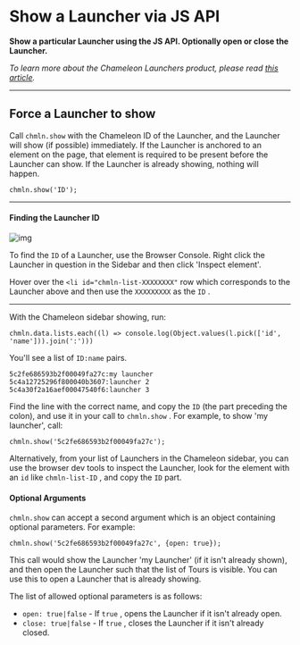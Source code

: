 # Show a Launcher via JS API

**Show a particular Launcher using the JS API. Optionally open or close the Launcher.**

*To learn more about the Chameleon Launchers product, please read [this article](https://help.trychameleon.com/launchers).*

---



## Force a Launcher to show

Call `chmln.show`  with the Chameleon ID of the Launcher, and the Launcher will show (if possible) immediately. If the Launcher is anchored to an element on the page, that element is required to be present before the Launcher can show. If the Launcher is already showing, nothing will happen.
 

```
chmln.show('ID');
```

---

#### Finding the Launcher ID

![img](https://downloads.intercomcdn.com/i/o/103548306/46627b719bdb62ec08c64d63/Screen+Shot+2019-02-13+at+21.31.55.png)

To find the `ID`  of a Launcher, use the Browser Console. Right click the Launcher in question in the Sidebar and then click 'Inspect element'. 

Hover over the `<li id="chmln-list-XXXXXXXX"`  row which corresponds to the Launcher above and then use the `XXXXXXXXX`  as the `ID` .

---

With the Chameleon sidebar showing, run:

```
chmln.data.lists.each((l) => console.log(Object.values(l.pick(['id', 'name'])).join(':')))
```


You'll see a list of `ID:name` pairs.

```
5c2fe686593b2f00049fa27c:my launcher
5c4a12725296f800040b3607:launcher 2
5c4a30f2a16aef00047540f6:launcher 3
```


Find the line with the correct name, and copy the `ID`  (the part preceding the colon), and use it in your call to `chmln.show` . For example, to show 'my launcher', call:
 

```
chmln.show('5c2fe686593b2f00049fa27c');
```


Alternatively, from your list of Launchers in the Chameleon sidebar, you can use the browser dev tools to inspect the Launcher, look for the element with an `id`  like `chmln-list-ID` , and copy the `ID`  part. 



#### Optional Arguments 

`chmln.show`  can accept a second argument which is an object containing optional parameters. For example:

```
chmln.show('5c2fe686593b2f00049fa27c', {open: true});
```

This call would show the Launcher 'my Launcher' (if it isn't already shown), and then open the Launcher such that the list of Tours is visible. You can use this to open a Launcher that is already showing.

The list of allowed optional parameters is as follows:

- `open: true|false` - If `true` , opens the Launcher if it isn't already open.
- `close: true|false`  - If `true` , closes the Launcher if it isn't already closed. 

